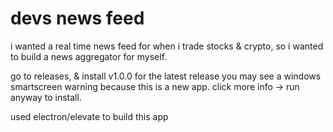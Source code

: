 # devs news feed
i wanted a real time news feed for when i trade stocks &amp; crypto, 
so i wanted to build a news aggregator for myself.

go to releases, & install v1.0.0 for the latest release
you may see a windows smartscreen warning because this is a new app. click more info → run anyway to install.

used electron/elevate to build this app
